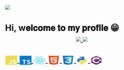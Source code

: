 <img aling="right" height="590em" 
     src="https://raw.githubusercontent.com/gist/https-shini/7ac2170ef44ce060eccd8e49658969b4/raw/6bfa280baa5b5dc802d27f1015e5a994b44f0a60/githubcard.svg"/>

<h1 aling="left">Hi, w𝐞𝐥𝐜𝐨𝐦𝐞 𝐭𝐨 𝐦𝐲 𝐩𝐫𝐨𝐟𝐢𝐥𝐞 😁<img
     src"https://raw.githubusercontent.com/gist/https-shini/7ac2170ef44ce060eccd8e49658969b4/raw/e16fa2ac7bd6cf182756b263b5649cda79c16ea9/githubcard.svg" width="30px">


<div align="center">
  <a href="https://github.com/https-shini">
  <img height="150em" src="https://github-readme-stats.vercel.app/api?username=https-shini&show_icons=true&theme=dark&include_all_commits=true&count_private=true"/>
  <img height="150em" src="https://github-readme-stats.vercel.app/api/top-langs/?username=https-shini&layout=compact&langs_count=7&theme=dark"/>
</div>
  
<div style="display: inline_block"><br>
  <img align="center" alt="Shini-Js" height="30" width="40" src="https://raw.githubusercontent.com/devicons/devicon/master/icons/javascript/javascript-plain.svg">
  <img align="center" alt="Shini-Ts" height="30" width="40" src="https://raw.githubusercontent.com/devicons/devicon/master/icons/typescript/typescript-plain.svg">
  <img align="center" alt="Shini-React" height="30" width="40" src="https://raw.githubusercontent.com/devicons/devicon/master/icons/react/react-original.svg">
  <img align="center" alt="Shini-HTML" height="30" width="40" src="https://raw.githubusercontent.com/devicons/devicon/master/icons/html5/html5-original.svg">
  <img align="center" alt="Shini-CSS" height="30" width="40" src="https://raw.githubusercontent.com/devicons/devicon/master/icons/css3/css3-original.svg">
  <img align="center" alt="Shini-Python" height="30" width="40" src="https://raw.githubusercontent.com/devicons/devicon/master/icons/python/python-original.svg">
  <img align="center" alt="Shini-Csharp" height="30" width="40" src="https://raw.githubusercontent.com/devicons/devicon/master/icons/csharp/csharp-original.svg">
  <!-- <img align="right" alt="Shini-Pic" height="150" style="border-radius:50px;" src="https://media.discordapp.net/attachments/639956127056134178/890373478988013628/Publicacoes_Instagram_1_1.png?width=676&height=676"> -->
</div>
  
  ##
 
<!--  
<div> 
   <a href="https://www.youtube.com/channel/UCx4I4IMnFV9x89viGzvi5bA?sub_confirmation=1" target="_blank"><img src="https://img.shields.io/badge/YouTube-FF0000?style=for-the-badge&logo=youtube&logoColor=white" target="_blank"> </a>
   <a href="https://www.instagram.com/404bl4ck/" target="_blank"><img src="https://img.shields.io/badge/-Instagram-%23E4405F?style=for-the-badge&logo=instagram&logoColor=white" target="_blank"> </a>
    <a href="https://www.instagram.com/https.shini/" target="_blank"><img src="https://img.shields.io/badge/-Instagram-%23E4405F?style=for-the-badge&logo=instagram&logoColor=white" target="_blank"> </a>
 	  <a href="https://www.twitch.tv/bl4ck404" target="_blank"><img src="https://img.shields.io/badge/Twitch-9146FF?style=for-the-badge&logo=twitch&logoColor=white" target="_blank"> </a>
    <a href="https://discord.gg/PAvJrYz" target="_blank"><img src="https://img.shields.io/badge/Discord-7289DA?style=for-the-badge&logo=discord&logoColor=white" target="_blank"> </a> 
    <a href="https://www.linkedin.com/in/" target="_blank"><img src="https://img.shields.io/badge/-LinkedIn-%230077B5?style=for-the-badge&logo=linkedin&logoColor=white" target="_blank"> </a>
</div>
 --> 
  
